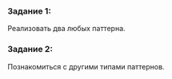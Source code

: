 ### Задание 1:
Реализовать два любых паттерна.

### Задание 2:
Познакомиться с другими типами паттернов.